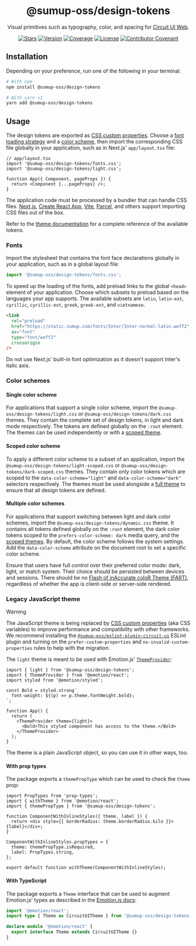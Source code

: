 <div align="center">

# @sumup-oss/design-tokens

Visual primitives such as typography, color, and spacing for [Circuit UI Web](https://github.com/sumup-oss/circuit-ui/tree/main/packages/circuit-ui).

[![Stars](https://img.shields.io/github/stars/sumup-oss/circuit-ui?style=social)](https://github.com/sumup-oss/circuit-ui/) [![Version](https://img.shields.io/npm/v/@sumup-oss/design-tokens)](https://www.npmjs.com/package/@sumup-oss/design-tokens) [![Coverage](https://img.shields.io/codecov/c/github/sumup-oss/circuit-ui)](https://codecov.io/gh/sumup-oss/circuit-ui) [![License](https://img.shields.io/badge/license--lightgrey.svg)](https://github.com/sumup-oss/circuit-ui/tree/main/packages/design-tokens/LICENSE) [![Contributor Covenant](https://img.shields.io/badge/Contributor%20Covenant-v2.1%20adopted-ff69b4.svg)](https://github.com/sumup-oss/circuit-ui/tree/main/CODE_OF_CONDUCT.md)

</div>

## Installation

Depending on your preference, run one of the following in your terminal:

```sh
# With npm
npm install @sumup-oss/design-tokens

# With yarn v1
yarn add @sumup-oss/design-tokens
```

## Usage

The design tokens are exported as [CSS custom properties](https://developer.mozilla.org/en-US/docs/Web/CSS/Using_CSS_custom_properties). Choose a [font loading strategy](#fonts) and a [color scheme](#color-schemes), then import the corresponding CSS file globally in your application, such as in Next.js' `app/layout.tsx` file:

```tsx
// app/layout.tsx
import '@sumup-oss/design-tokens/fonts.css';
import '@sumup-oss/design-tokens/light.css';

function App({ Component, pageProps }) {
  return <Component {...pageProps} />;
}
```

The application code must be processed by a bundler that can handle CSS files. [Next.js](https://nextjs.org/docs/pages/building-your-application/styling), [Create React App](https://create-react-app.dev/docs/adding-a-stylesheet), [Vite](https://vitejs.dev/guide/features.html#css-modules), [Parcel](https://parceljs.org/languages/css/#css-modules), and others support importing CSS files out of the box.

Refer to the [theme documentation](https://circuit.sumup.com/?path=/docs/features-theme--docs) for a complete reference of the available tokens.

### Fonts

Import the stylesheet that contains the font face declarations globally in your application, such as in a global layout file:

```ts
import '@sumup-oss/design-tokens/fonts.css';
```

To speed up the loading of the fonts, add preload links to the global `<head>` element of your application. Choose which subsets to preload based on the languages your app supports. The available subsets are `latin`, `latin-ext`, `cyrillic`, `cyrillic-ext`, `greek`, `greek-ext`, and `vietnamese`.

```html
<link
  rel="preload"
  href="https://static.sumup.com/fonts/Inter/Inter-normal-latin.woff2"
  as="font"
  type="font/woff2"
  crossorigin
/>
```

Do not use Next.js' built-in font optimization as it doesn't support Inter's italic axis.

### Color schemes

#### Single color scheme

For applications that support a single color scheme, import the `@sumup-oss/design-tokens/light.css` or `@sumup-oss/design-tokens/dark.css` themes. They contain the complete set of design tokens, in light and dark mode respectively. The tokens are defined globally on the `:root` element. The themes can be used independently or with a [scoped theme](#scoped-color-scheme).

#### Scoped color scheme

To apply a different color scheme to a subset of an application, import the `@sumup-oss/design-tokens/light-scoped.css` or `@sumup-oss/design-tokens/dark-scoped.css` themes. They contain only color tokens which are scoped to the `data-color-scheme="light"` and `data-color-scheme="dark"` selectors respectively. The themes must be used alongside a [full theme](#single-color-scheme) to ensure that all design tokens are defined.

#### Multiple color schemes

For applications that support switching between light and dark color schemes, import the `@sumup-oss/design-tokens/dynamic.css` theme. It contains all tokens defined globally on the `:root` element, the dark color tokens scoped to the `prefers-color-scheme: dark` media query, and the [scoped themes](#scoped-color-scheme). By default, the color scheme follows the system settings. Add the `data-color-scheme` attribute on the document root to set a specific color scheme.

Ensure that users have full control over their preferred color mode: dark, light, or match system. Their choice should be persisted between devices and sessions. There should be no [Flash of inAccurate coloR Theme (FART)](https://css-tricks.com/flash-of-inaccurate-color-theme-fart/), regardless of whether the app is client-side or server-side rendered.

### Legacy JavaScript theme

> [!WARNING]
> The JavaScript theme is being replaced by [CSS custom properties](#usage) (aka CSS variables) to improve performance and compatibility with other frameworks. We recommend installing the [`@sumup-oss/eslint-plugin-circuit-ui`](https://circuit.sumup.com/?path=/docs/packages-eslint-plugin-circuit-ui--docs) ESLint plugin and turning on the `prefer-custom-properties` and `no-invalid-custom-properties` rules to help with the migration.

The `light` theme is meant to be used with Emotion.js' [`ThemeProvider`](https://emotion.sh/docs/theming):

```tsx
import { light } from '@sumup-oss/design-tokens';
import { ThemeProvider } from '@emotion/react';
import styled from '@emotion/styled';

const Bold = styled.strong`
  font-weight: ${(p) => p.theme.fontWeight.bold};
`;

function App() {
  return (
    <ThemeProvider theme={light}>
      <Bold>This styled component has access to the theme.</Bold>
    </ThemeProvider>
  );
}
```

The theme is a plain JavaScript object, so you can use it in other ways, too.

#### With prop types

The package exports a `themePropType` which can be used to check the `theme` prop:

```tsx
import PropTypes from 'prop-types';
import { withTheme } from '@emotion/react';
import { themePropType } from '@sumup-oss/design-tokens';

function ComponentWithInlineStyles({ theme, label }) {
  return <div style={{ borderRadius: theme.borderRadius.kilo }}>{label}</div>;
}

ComponentWithInlineStyles.propTypes = {
  theme: themePropType.isRequired,
  label: PropTypes.string,
};

export default function withTheme(ComponentWithInlineStyles);
```

#### With TypeScript

The package exports a `Theme` interface that can be used to augment Emotion.js' types as described in the [Emotion.js docs](https://emotion.sh/docs/typescript#define-a-theme):

```ts
import '@emotion/react';
import type { Theme as CircuitUITheme } from '@sumup-oss/design-tokens';

declare module '@emotion/react' {
  export interface Theme extends CircuitUITheme {}
}
```
